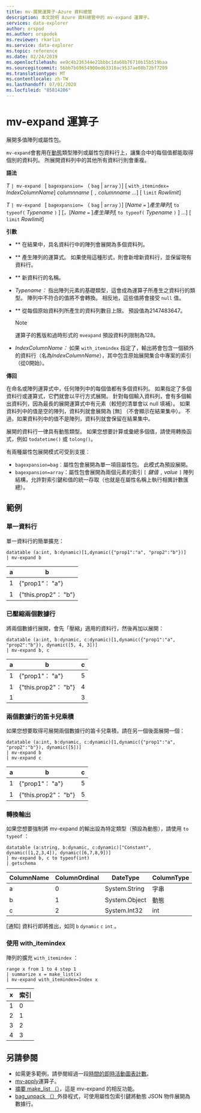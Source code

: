```yaml
---
title: mv-展開運算子-Azure 資料總管
description: 本文說明 Azure 資料總管中的 mv-expand 運算子。
services: data-explorer
author: orspod
ms.author: orspodek
ms.reviewer: rkarlin
ms.service: data-explorer
ms.topic: reference
ms.date: 02/24/2019
ms.openlocfilehash: ee9c4b236344e21bbbc1da68b76710b15b519baa
ms.sourcegitcommit: 56bb7b69654900ed63310ac9537ae08b72bf7209
ms.translationtype: MT
ms.contentlocale: zh-TW
ms.lasthandoff: 07/01/2020
ms.locfileid: "85814206"
---
```

# <a name="mv-expand-operator"></a>mv-expand 運算子

展開多值陣列或屬性包。

`mv-expand`會套用在[動態](./scalar-data-types/dynamic.md)類型陣列或屬性包資料行上，讓集合中的每個值都能取得個別的資料列。 所展開資料列中的其他所有資料行則會重複。 

**語法**

*T* `| mv-expand ` [ `bagexpansion=` （ `bag`  |  `array` ）] [ `with_itemindex=` *IndexColumnName*] *columnname* [ `,` *columnname* ...] [ `limit` *Rowlimit*]

*T* `| mv-expand ` [ `bagexpansion=` （ `bag`  |  `array` ）] [*Name* `=` ]*產生陣列*[ `to typeof(` *Typename* `)` ] [，[*Name* `=` ]*產生陣列*[ `to typeof(` *Typename* `)` ] ...] [ `limit` *Rowlimit*]

**引數**

* ** 在結果中，具名資料行中的陣列會展開為多個資料列。 
* ** 產生陣列的運算式。 如果使用這種形式，則會新增新資料行，並保留現有資料行。
* ** 新資料行的名稱。
* *Typename：* 指出陣列元素的基礎類型，這會成為運算子所產生之資料行的類型。 陣列中不符合的值將不會轉換。 相反地，這些值將會接受 `null` 值。
* ** 從每個原始資料列所產生的資料列數目上限。 預設值為2147483647。 

  > [!Note]
  > 運算子的舊版和過時形式的 `mvexpand` 預設資料列限制為128。

* *IndexColumnName：* 如果 `with_itemindex` 指定了，輸出將會包含一個額外的資料行（名為*IndexColumnName*），其中包含原始展開集合中專案的索引（從0開始）。 

**傳回**

在命名或陣列運算式中，任何陣列中的每個值都有多個資料列。
如果指定了多個資料行或運算式，它們就會以平行方式展開。 針對每個輸入資料列，會有多個輸出資料列，因為最長的展開運算式中有元素（較短的清單會以 null 填補）。 如果資料列中的值是空的陣列，資料列就會展開為 [無] （不會顯示在結果集中）。 不過，如果資料列中的值不是陣列，資料列就會保留在結果集中。 

展開的資料行一律具有動態類型。 如果您想要計算或彙總多個值，請使用轉換函式，例如 `todatetime()` 或 `tolong()`。

有兩種屬性包展開模式可受到支援︰
* `bagexpansion=bag`︰屬性包會展開為單一項目屬性包。 此模式為預設展開。
* `bagexpansion=array`：屬性包會展開為兩個元素的索引 `[` *鍵值* `,` *value* `]` 陣列結構，允許對索引鍵和值的統一存取（也就是在屬性名稱上執行相異計數匯總）。 

## <a name="examples"></a>範例

### <a name="single-column"></a>單一資料行

單一資料行的簡單擴充：

<!-- csl: https://help.kusto.windows.net:443/Samples -->
 ```kusto
datatable (a:int, b:dynamic)[1,dynamic({"prop1":"a", "prop2":"b"})]
| mv-expand b 
```

|a|b|
|---|---|
|1|{"prop1"： "a"}|
|1|{"this.prop2"： "b"}|

### <a name="zipped-two-columns"></a>已壓縮兩個數據行

將兩個數據行展開，會先「壓縮」適用的資料行，然後再加以展開：

<!-- csl: https://help.kusto.windows.net:443/Samples -->
```kusto
datatable (a:int, b:dynamic, c:dynamic)[1,dynamic({"prop1":"a", "prop2":"b"}), dynamic([5, 4, 3])]
| mv-expand b, c
```

|a|b|c|
|---|---|---|
|1|{"prop1"： "a"}|5|
|1|{"this.prop2"： "b"}|4|
|1||3|

### <a name="cartesian-product-of-two-columns"></a>兩個數據行的笛卡兒乘積

如果您想要取得可展開兩個數據行的笛卡兒乘積，請在另一個後面展開一個：

<!-- csl: https://help.kusto.windows.net:443/Samples -->
```kusto
datatable (a:int, b:dynamic, c:dynamic)[1,dynamic({"prop1":"a", "prop2":"b"}), dynamic([5])]
| mv-expand b 
| mv-expand c
```

|a|b|c|
|---|---|---|
|1|{"prop1"： "a"}|5|
|1|{"this.prop2"： "b"}|5|

### <a name="convert-output"></a>轉換輸出

如果您想要強制將 mv-expand 的輸出設為特定類型（預設為動態），請使用 `to typeof` ：

<!-- csl: https://help.kusto.windows.net:443/Samples -->
```kusto
datatable (a:string, b:dynamic, c:dynamic)["Constant", dynamic([1,2,3,4]), dynamic([6,7,8,9])]
| mv-expand b, c to typeof(int)
| getschema 
```

ColumnName|ColumnOrdinal|DateType|ColumnType
-|-|-|-
a|0|System.String|字串
b|1|System.Object|動態
c|2|System.Int32|int

[通知] 資料行即將推出，如同 `b` `dynamic` `c` `int` 。

### <a name="using-with_itemindex"></a>使用 with_itemindex

陣列的擴充 `with_itemindex` ：

<!-- csl: https://help.kusto.windows.net:443/Samples -->
```kusto
range x from 1 to 4 step 1
| summarize x = make_list(x)
| mv-expand with_itemindex=Index x
```

|x|索引|
|---|---|
|1|0|
|2|1|
|3|2|
|4|3|
 
## <a name="see-also"></a>另請參閱

* 如需更多範例，請參閱經過一段[時間的即時活動圖表計數](./samples.md#chart-concurrent-sessions-over-time)。
* [mv-apply](./mv-applyoperator.md)運算子。
* [摘要 make_list （）](makelist-aggfunction.md)，這是 mv-expand 的相反功能。
* [bag_unpack （）](bag-unpackplugin.md)外掛程式，可使用屬性包索引鍵將動態 JSON 物件展開為數據行。
